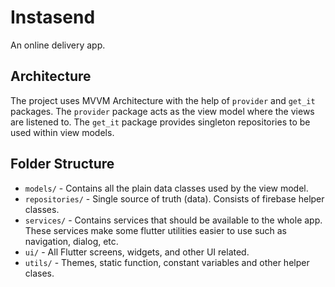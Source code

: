 # Instasend

An online delivery app.

## Architecture

The project uses MVVM Architecture with the help of `provider` and `get_it` packages. The `provider` package acts as the view model where the views are listened to. The `get_it` package provides singleton repositories to be used within view models.

## Folder Structure
 - `models/` - Contains all the plain data classes used by the view model.
 - `repositories/` - Single source of truth (data). Consists of firebase helper classes.
 - `services/` - Contains services that should be available to the whole app. These services make some flutter utilities easier to use such as navigation, dialog, etc.
 - `ui/` - All Flutter screens, widgets, and other UI related.
 - `utils/` - Themes, static function, constant variables and other helper clases.

